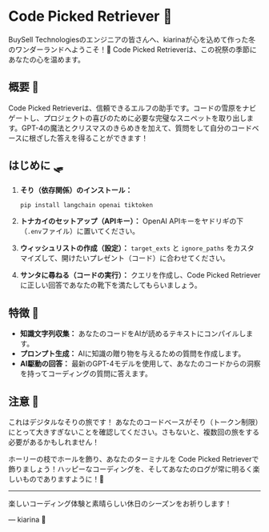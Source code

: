# Code Picked Retriever 🎄

BuySell Technologiesのエンジニアの皆さんへ、kiarinaが心を込めて作った冬のワンダーランドへようこそ！🎁 Code Picked Retrieverは、この祝祭の季節にあなたの心を温めます。

## 概要 🌟

Code Picked Retrieverは、信頼できるエルフの助手です。コードの雪原をナビゲートし、プロジェクトの喜びのために必要な完璧なスニペットを取り出します。GPT-4の魔法とクリスマスのきらめきを加えて、質問をして自分のコードベースに根ざした答えを得ることができます！

## はじめに 🛷

1. **そり（依存関係）のインストール：**
   ```bash
   pip install langchain openai tiktoken
   ```

2. **トナカイのセットアップ（APIキー）：**
   OpenAI APIキーをヤドリギの下（`.env`ファイル）に置いてください。

3. **ウィッシュリストの作成（設定）：**
   `target_exts` と `ignore_paths` をカスタマイズして、開けたいプレゼント（コード）に合わせてください。

4. **サンタに尋ねる（コードの実行）：**
   クエリを作成し、Code Picked Retrieverに正しい回答であなたの靴下を満たしてもらいましょう。

## 特徴 🎁

- **知識文字列収集：** あなたのコードをAIが読めるテキストにコンパイルします。
- **プロンプト生成：** AIに知識の贈り物を与えるための質問を作成します。
- **AI駆動の回答：** 最新のGPT-4モデルを使用して、あなたのコードからの洞察を持ってコーディングの質問に答えます。

## 注意 📝

これはデジタルなそりの旅です！ あなたのコードベースがそり（トークン制限）にとって大きすぎないことを確認してください。さもないと、複数回の旅をする必要があるかもしれません！

ホーリーの枝でホールを飾り、あなたのターミナルを Code Picked Retrieverで飾りましょう！ハッピーなコーディングを、そしてあなたのログが常に明るく楽しいものでありますように！🌲

---

楽しいコーディング体験と素晴らしい休日のシーズンをお祈りします！

— kiarina 🎅
